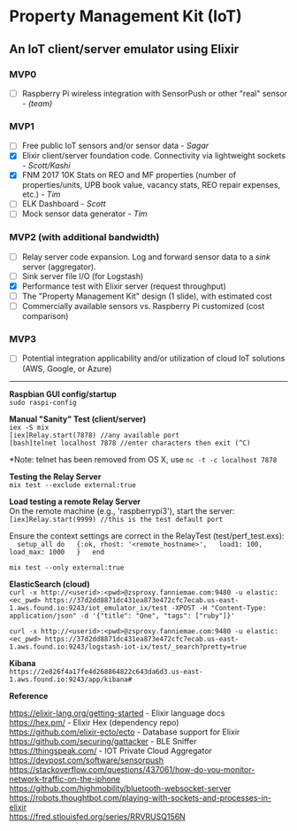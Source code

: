 # Property Management Kit (IoT)
  An IoT client/server emulator using Elixir
---
### MVP0 
- [ ] Raspberry Pi wireless integration with SensorPush or other "real" sensor - *(team)*

### MVP1 
- [ ] Free public IoT sensors and/or sensor data - *Sagar*
- [x] Elixir client/server foundation code.  Connectivity via lightweight sockets - *Scott/Kashi*
- [x] FNM 2017 10K Stats on REO and MF properties (number of properties/units, UPB book value, vacancy stats, REO repair expenses, etc.) - *Tim*
- [ ] ELK Dashboard - *Scott*
- [ ] Mock sensor data generator - *Tim* 

### MVP2 (with additional bandwidth)
- [ ] Relay server code expansion. Log and forward sensor data to a *sink* server (aggregator).  
- [ ] Sink server file I/O (for Logstash)
- [x] Performance test with Elixir server (request throughput)
- [ ] The "Property Management Kit" design (1 slide), with estimated cost 
- [ ] Commercially available sensors vs. Raspberry Pi customized (cost comparison)

### MVP3
- [ ] Potential integration applicability and/or utilization of cloud IoT solutions (AWS, Google, or Azure)

---
**Raspbian GUI config/startup**  
`sudo raspi-config`  

**Manual "Sanity" Test (client/server)**  
`iex -S mix`  
`[iex]Relay.start(7878) //any available port`  
`[bash]telnet localhost 7878 //enter characters then exit (^C)`  

*Note: telnet has been removed from OS X, use `nc -t -c localhost 7878`

**Testing the Relay Server**  
`mix test --exclude external:true`  

**Load testing a remote Relay Server**  
On the remote machine (e.g., 'raspberrypi3'), start the server:  
`[iex]Relay.start(9999) //this is the test default port`  

Ensure the context settings are correct in the RelayTest (test/perf_test.exs):  
`  setup_all do  
    {:ok, rhost: '<remote_hostname>',  
          load1: 100,  
          load_max: 1000  
    }  
  end`  

`mix test --only external:true`  

**ElasticSearch (cloud)**  
`curl -x http://<userid>:<pwd>@zsproxy.fanniemae.com:9480 -u elastic:<ec_pwd> https://37d2dd8871dc431ea873e472cfc7ecab.us-east-1.aws.found.io:9243/iot_emulator_ix/test -XPOST -H "Content-Type: application/json" -d '{"title": "One", "tags": ["ruby"]}'`  

`curl -x http://<userid>:<pwd>@zsproxy.fanniemae.com:9480 -u elastic:<ec_pwd> https://37d2dd8871dc431ea873e472cfc7ecab.us-east-1.aws.found.io:9243/logstash-iot-ix/test/_search?pretty=true`  

**Kibana**  
`https://2e826f4a17fe4d268864822c643da6d3.us-east-1.aws.found.io:9243/app/kibana#`

**Reference**   

https://elixir-lang.org/getting-started - Elixir language docs  
https://hex.pm/ - Elixir Hex (dependency repo)  
https://github.com/elixir-ecto/ecto - Database support for Elixir  
https://github.com/securing/gattacker - BLE Sniffer  
https://thingspeak.com/ - IOT Private Cloud Aggregator  
https://devpost.com/software/sensorpush  
https://stackoverflow.com/questions/437061/how-do-you-monitor-network-traffic-on-the-iphone  
https://github.com/highmobility/bluetooth-websocket-server  
https://robots.thoughtbot.com/playing-with-sockets-and-processes-in-elixir  
https://fred.stlouisfed.org/series/RRVRUSQ156N  
